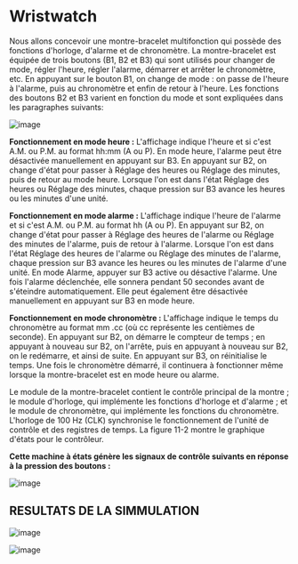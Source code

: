 # Wristwatch

Nous allons concevoir une montre-bracelet multifonction qui possède des fonctions d'horloge, d'alarme et de chronomètre. 
La montre-bracelet est équipée de trois boutons (B1, B2 et B3) qui sont utilisés pour changer de mode, régler l'heure, régler l'alarme, démarrer et arrêter le chronomètre, etc.
En appuyant sur le bouton B1, on change de mode : on passe de l'heure à l'alarme, puis au chronomètre et enfin de retour à l'heure.
Les fonctions des boutons B2 et B3 varient en fonction du mode et sont expliquées dans les paragraphes suivants:

![image](https://github.com/user-attachments/assets/7621b692-e809-4ae5-b60e-d25614a36b04)

**Fonctionnement en mode heure :** L'affichage indique l'heure et si c'est A.M. ou P.M. au format hh:mm
(A ou P). En mode heure, l'alarme peut être désactivée manuellement en appuyant sur B3. En appuyant sur B2, on change d'état pour passer à Réglage des heures ou Réglage des minutes, puis de retour au mode heure. Lorsque l'on est dans l'état Réglage des heures ou Réglage des minutes, chaque pression sur B3 avance les heures ou les minutes d'une unité.

**Fonctionnement en mode alarme :** L'affichage indique l'heure de l'alarme et si c'est A.M. ou P.M. au format hh
(A ou P). En appuyant sur B2, on change d'état pour passer à Réglage des heures de l'alarme ou Réglage des minutes de l'alarme, puis de retour à l'alarme. Lorsque l'on est dans l'état Réglage des heures de l'alarme ou Réglage des minutes de l'alarme, chaque pression sur B3 avance les heures ou les minutes de l'alarme d'une unité. En mode Alarme, appuyer sur B3 active ou désactive l'alarme. Une fois l'alarme déclenchée, elle sonnera pendant 50 secondes avant de s'éteindre automatiquement. Elle peut également être désactivée manuellement en appuyant sur B3 en mode heure.

**Fonctionnement en mode chronomètre :** L'affichage indique le temps du chronomètre au format mm
.cc (où cc représente les centièmes de seconde). En appuyant sur B2, on démarre le compteur de temps ; en appuyant à nouveau sur B2, on l'arrête, puis en appuyant à nouveau sur B2, on le redémarre, et ainsi de suite. En appuyant sur B3, on réinitialise le temps. Une fois le chronomètre démarré, il continuera à fonctionner même lorsque la montre-bracelet est en mode heure ou alarme.

Le module de la montre-bracelet contient le contrôle principal de la montre ; le module d'horloge, qui implémente les fonctions d'horloge et d'alarme ; et le module de chronomètre, qui implémente les fonctions du chronomètre. L'horloge de 100 Hz (CLK) synchronise le fonctionnement de l'unité de contrôle et des registres de temps. La figure 11-2 montre le graphique d'états pour le contrôleur. 

**Cette machine à états génère les signaux de contrôle suivants en réponse à la pression des boutons :**

![image](https://github.com/user-attachments/assets/4e4ab3e4-270f-4207-9c08-4e8de46ea91c)

## RESULTATS DE LA SIMMULATION

![image](https://github.com/user-attachments/assets/16922f94-ded2-42bd-a4f4-fc74d30ebb2b)

![image](https://github.com/user-attachments/assets/8fab9ede-e285-48f0-a575-419a2cc773f3)
